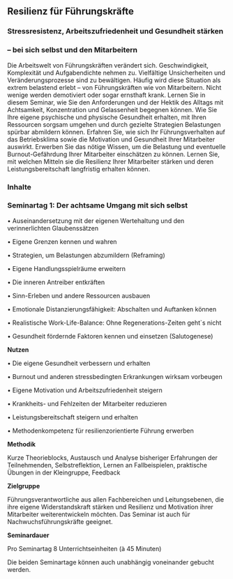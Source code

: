 ## Resilienz für Führungskräfte			

### Stressresistenz, Arbeitszufriedenheit und Gesundheit stärken 
### – bei sich selbst und den Mitarbeitern

Die Arbeitswelt von Führungskräften verändert sich. Geschwindigkeit, Komplexität und Aufgabendichte nehmen zu. Vielfältige Unsicherheiten und Veränderungsprozesse sind zu bewältigen. Häufig wird diese Situation als extrem belastend erlebt – von Führungskräften wie von Mitarbeitern. Nicht wenige werden demotiviert oder sogar ernsthaft krank. 
Lernen Sie in diesem Seminar, wie Sie den Anforderungen und der Hektik des Alltags mit Achtsamkeit, Konzentration und Gelassenheit begegnen können.
Wie Sie Ihre eigene psychische und physische Gesundheit erhalten, mit Ihren Ressourcen sorgsam umgehen und durch gezielte Strategien Belastungen spürbar abmildern können.
Erfahren Sie, wie sich Ihr Führungsverhalten auf das Betriebsklima sowie die Motivation und Gesundheit Ihrer Mitarbeiter auswirkt. Erwerben Sie das nötige Wissen, um die Belastung und eventuelle Burnout-Gefährdung Ihrer Mitarbeiter einschätzen zu können. Lernen Sie, mit welchen Mitteln sie die Resilienz Ihrer Mitarbeiter stärken und deren Leistungsbereitschaft langfristig erhalten können. 


### Inhalte
### 
### Seminartag 1: Der achtsame Umgang mit sich selbst

•	Auseinandersetzung mit der eigenen Wertehaltung und den verinnerlichten Glaubenssätzen

•	Eigene Grenzen kennen und wahren

•	Strategien, um Belastungen abzumildern (Reframing)

•	Eigene Handlungsspielräume erweitern

•	Die inneren Antreiber entkräften

•	Sinn-Erleben und andere Ressourcen ausbauen

•	Emotionale Distanzierungsfähigkeit: Abschalten und Auftanken können

•	Realistische Work-Life-Balance: Ohne Regenerations-Zeiten geht`s nicht

•	Gesundheit fördernde Faktoren kennen und einsetzen (Salutogenese)


**Nutzen**

•	Die eigene Gesundheit verbessern und erhalten

•	Burnout und anderen stressbedingten Erkrankungen wirksam vorbeugen

•	Eigene Motivation und Arbeitszufriedenheit steigern

•	Krankheits- und Fehlzeiten der Mitarbeiter reduzieren

•	Leistungsbereitschaft steigern und erhalten

•	Methodenkompetenz für resilienzorientierte Führung erwerben

**Methodik**

Kurze Theorieblocks, Austausch und Analyse bisheriger Erfahrungen der Teilnehmenden, Selbstreflektion, Lernen an Fallbeispielen, praktische Übungen in der Kleingruppe, Feedback

**Zielgruppe**

Führungsverantwortliche aus allen Fachbereichen und Leitungsebenen, die ihre eigene Widerstandskraft stärken und Resilienz und Motivation ihrer Mitarbeiter weiterentwickeln möchten. Das Seminar ist auch für Nachwuchsführungskräfte geeignet. 

**Seminardauer**

Pro Seminartag 8 Unterrichtseinheiten (à 45 Minuten)

Die beiden Seminartage können auch unabhängig voneinander gebucht werden.





